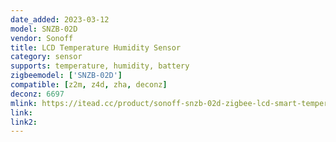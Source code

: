 ```yaml
---
date_added: 2023-03-12
model: SNZB-02D
vendor: Sonoff
title: LCD Temperature Humidity Sensor
category: sensor
supports: temperature, humidity, battery
zigbeemodel: ['SNZB-02D']
compatible: [z2m, z4d, zha, deconz]
deconz: 6697
mlink: https://itead.cc/product/sonoff-snzb-02d-zigbee-lcd-smart-temperature-humidity-sensor/
link: 
link2: 
---
```

